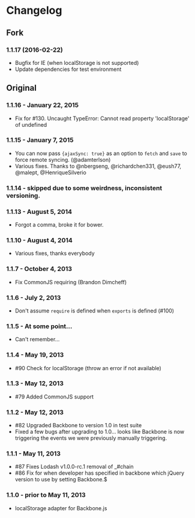 # Changelog

## Fork

### 1.1.17 (2016-02-22)

* Bugfix for IE (when localStorage is not supported)
* Update dependencies for test environment

## Original

### 1.1.16 - January 22, 2015

* Fix for #130. Uncaught TypeError: Cannot read property 'localStorage' of undefined

### 1.1.15 - January 7, 2015

* You can now pass `{ajaxSync: true}` as an option to `fetch` and `save` to force remote syncing. (@adamterlson)
* Various fixes. Thanks to @nbergseng, @richardchen331, @eush77, @malept, @HenriqueSilverio

### 1.1.14 - skipped due to some weirdness, inconsistent versioning.

### 1.1.13 - August 5, 2014

* Forgot a comma, broke it for bower.

### 1.1.10 - August 4, 2014

* Various fixes, thanks everybody

### 1.1.7 - October 4, 2013

* Fix CommonJS requiring (Brandon Dimcheff)

### 1.1.6 - July 2, 2013

* Don't assume `require` is defined when `exports` is defined (#100)

### 1.1.5 - At some point...

* Can't remember...

### 1.1.4 - May 19, 2013

* #90 Check for localStorage (throw an error if not available)

### 1.1.3 - May 12, 2013

* #79 Added CommonJS support

### 1.1.2 - May 12, 2013

* #82 Upgraded Backbone to version 1.0 in test suite
* Fixed a few bugs after upgrading to 1.0... looks like Backbone is now triggering the events we were previously manually triggering.

### 1.1.1 - May 11, 2013

* #87 Fixes Lodash v1.0.0-rc.1 removal of _#chain
* #86 Fix for when developer has specified in backbone which jQuery version to use by setting Backbone.$

### 1.1.0 - prior to May 11, 2013

* localStorage adapter for Backbone.js
